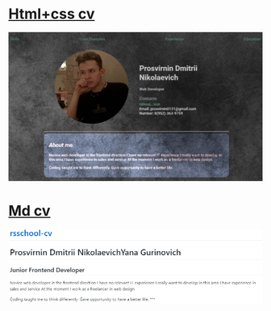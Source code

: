 
# <a href="https://17clouds.github.io/rsschool-cv/"> Html+css cv </a>
<img src="https://github.com/17clouds/rsschool-cv/blob/100d17050f6a5f3655b83b6687b60cfa7b1128c2/readme_img/2.png" width="700">

# <a href="https://17clouds.github.io/rsschool-cv/cv"> Md cv </a>
<img src="https://github.com/17clouds/rsschool-cv/blob/100d17050f6a5f3655b83b6687b60cfa7b1128c2/readme_img/1.png" width="700"> 
